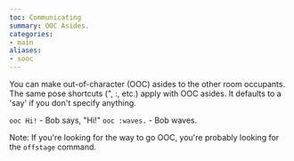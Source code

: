 ```yaml
---
toc: Communicating
summary: OOC Asides.
categories:
- main
aliases:
- sooc
---
```

You can make out-of-character (OOC) asides to the other room occupants.  The same pose shortcuts (", :, etc.) apply with OOC asides.  It defaults to a 'say' if you don't specify anything.

`ooc Hi!` - <OOC> Bob says, "Hi!"
`ooc :waves.` - <OOC> Bob waves.
   
Note: If you're looking for the way to go OOC, you're probably looking for the `offstage` command.
